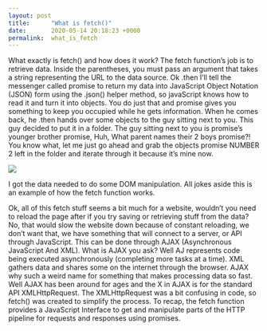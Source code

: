 ```yaml
---
layout: post
title:      "What is fetch()"
date:       2020-05-14 20:18:23 +0000
permalink:  what_is_fetch
---
```



What exactly is fetch() and how does it work? The fetch function’s job is to retrieve data. Inside the parentheses, you must pass an argument that takes a string representing the URL to the data source. Ok .then I’ll tell the messenger called promise to return my data into JavaScript Object Notation (JSON) form using the .json() helper method, so javaScript knows how to read it and turn it into objects. You do just that and promise gives you something to keep you occupied while he gets information. When he comes back, he .then hands over some objects to the guy sitting next to you. This guy decided to put it in a folder. The guy sitting next to you is promise’s younger brother promise, Huh, What parent names their 2 boys promise?! You know what, let me just go ahead and grab the objects promise NUMBER 2 left in the folder and iterate through it because it’s mine now. 

![](https://media2.giphy.com/media/8fen5LSZcHQ5O/200.webp?cid=ecf05e47ff1eb38ea1c5ee8d7daba5f07b89316e0a0a155f&rid=200.webp)

 I got the data needed to do some DOM manipulation. All jokes aside this is an example of how the fetch function works.

Ok, all of this fetch stuff seems a bit much for a website, wouldn’t you need to reload the page after if you try saving or retrieving stuff from the data? No, that would slow the website down because of constant reloading, we don’t want that, we have something that will connect to a server, or API through JavaScript. This can be done through AJAX (Asynchronous JavaScript And XML). What is AJAX you ask? Well AJ represents code being executed asynchronously (completing more tasks at a time). XML gathers data and shares some on the internet through the browser. AJAX why such a weird name for something that makes processing data so fast. Well AJAX has been around for ages and the X in AJAX is for the standard API XMLHttpRequest. The XMLHttpRequest was a bit confusing in code, so fetch() was created to simplify the process. To recap, the fetch function provides a JavaScript Interface to get and manipulate parts of the HTTP pipeline for requests and responses using promises. 

